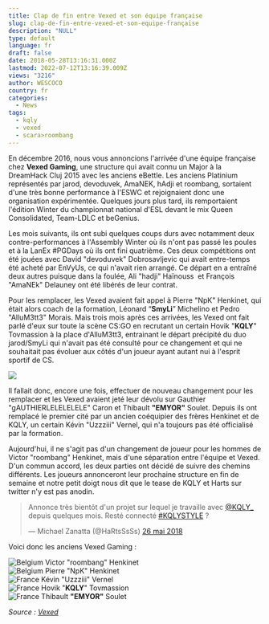 ```yaml
---
title: Clap de fin entre Vexed et son équipe française
slug: clap-de-fin-entre-vexed-et-son-equipe-française
description: "NULL"
type: default
language: fr
draft: false
date: 2018-05-28T13:16:31.000Z
lastmod: 2022-07-12T13:16:39.009Z
views: "3216"
author: WESCOCO
country: fr
categories:
  - News
tags:
  - kqly
  - vexed
  - scara>roombang
---
```

En décembre 2016, nous vous annoncions l'arrivée d'une équipe française chez **Vexed Gaming**, une structure qui avait connu un Major à la DreamHack Cluj 2015 avec les anciens eBettle. Les anciens Platinium représentés par jarod, devoduvek, AmaNEK, hAdji et roombang, sortaient d'une très bonne performance à l'ESWC et rejoignaient donc une organisation expérimentée. Quelques jours plus tard, ils remportaient l'édition Winter du championnat national d'ESL devant le mix Queen Consolidated, Team-LDLC et beGenius. 

Les mois suivants, ils ont subi quelques coups durs avec notamment deux contre-performances à l'Assembly Winter où ils n'ont pas passé les poules et à la LanEx #PGDays où ils ont fini quatrième. Ces deux compétitions ont été jouées avec David "devoduvek" Dobrosavljevic⁠ qui avait entre-temps été acheté par EnVyUs, ce qui n'avait rien arrangé. Ce départ en a entraîné deux autres puisque dans la foulée, Ali "hadji" Haïnouss⁠ ⁠ et François "AmaNEk" Delauney⁠ ont été libérés de leur contrat. 

Pour les remplacer, les Vexed avaient fait appel à Pierre "NpK" Henkinet⁠, qui était alors coach de la formation, Léonard “**SmyLi**” Michelino et Pedro "AlluM3tt3" Morais⁠. Mais trois mois après ces arrivées, les Vexed ont fait parlé d'eux sur toute la scène CS:GO en recrutant un certain Hovik "**KQLY**" Tovmassion à la place d'AlluM3tt3, entrainant le départ précipité du duo jarod/SmyLi qui n'avait pas été consulté pour ce changement et qui ne souhaitait pas évoluer aux côtés d'un joueur ayant autant nui à l'esprit sportif de CS. 

![](/images/articles/5b0bf4d760b75/images/gNxefdnD0NQbrQInb3D7MtrTYheZeuD4v0NpcJ5U.jpeg)

Il fallait donc, encore une fois, effectuer de nouveau changement pour les remplacer et les Vexed avaient jeté leur dévolu sur Gauthier "gAUTHIERLELELELELE" Caron⁠ et Thibault **"EMYOR"** Soulet. Depuis ils ont remplacé le premier cité par un ancien coéquipier des frères Henkinet et de KQLY, un certain Kévin "Uzzziii" Vernel⁠, qui n'a toujours pas été officialisé par la formation. 

Aujourd'hui, il ne s'agit pas d'un changement de joueur pour les hommes de Victor "roombang" Henkinet⁠, mais d'une séparation entre l'équipe et Vexed. D'un commun accord, les deux parties ont décidé de suivre des chemins différents. Les joueurs annonceront leur prochaine structure en fin de semaine et notre petit doigt nous dit que le tease de KQLY et Harts sur twitter n'y est pas anodin.  
  
> Annonce très bientôt d'un projet sur lequel je travaille avec [@KQLY\_](https://twitter.com/KQLY%5F?ref%5Fsrc=twsrc%5Etfw) depuis quelques mois. Resté connecté [#KQLYSTYLE](https://twitter.com/hashtag/KQLYSTYLE?src=hash&ref%5Fsrc=twsrc%5Etfw) ?
> 
> — Michael Zanatta (@HaRtsSsSs) [26 mai 2018](https://twitter.com/HaRtsSsSs/status/1000335365067235328?ref%5Fsrc=twsrc%5Etfw)

  
Voici donc les anciens Vexed Gaming :

![Belgium](/images/countries/be.svg)⁠ Victor "roombang" Henkinet⁠  
![Belgium](/images/countries/be.svg)⁠ Pierre "NpK" Henkinet⁠  
![France](/images/countries/fr.svg)⁠ Kévin "Uzzziii" Vernel⁠  
![France](/images/countries/fr.svg)⁠ Hovik "**KQLY**" Tovmassion  
![France](/images/countries/fr.svg)⁠ Thibault **"EMYOR"** Soulet

_Source :_ [_Vexed_](http://www.vexed.gg/vexed-part-ways-french-csgo-roster/)
